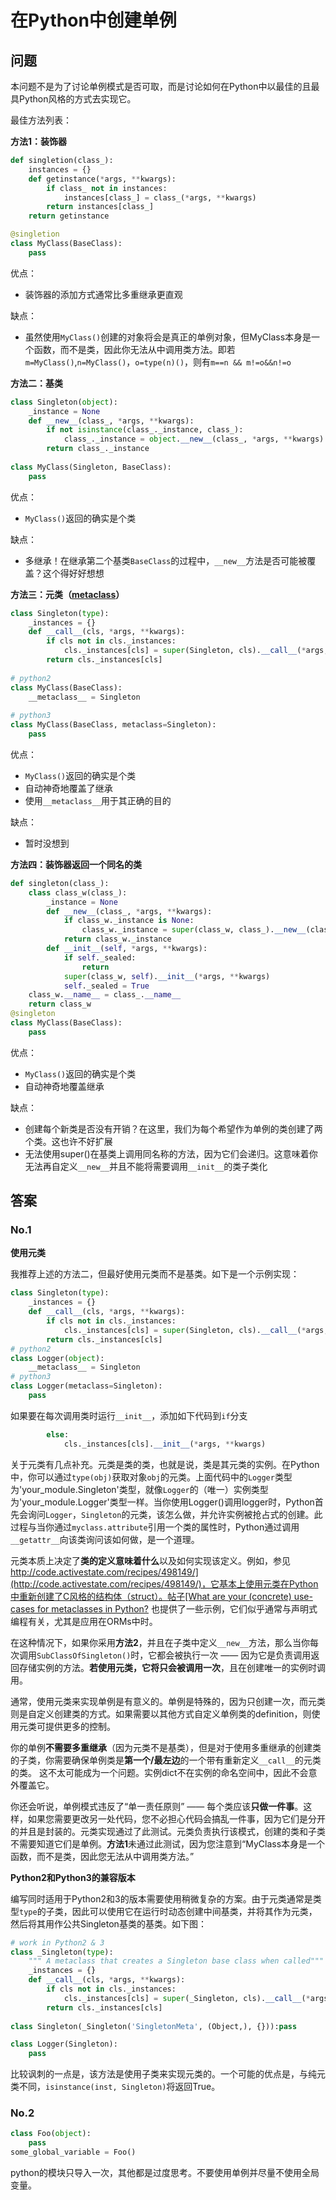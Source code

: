 # 在Python中创建单例

## 问题

本问题不是为了讨论单例模式是否可取，而是讨论如何在Python中以最佳的且最具Python风格的方式去实现它。

最佳方法列表：

**方法1：装饰器**

```python
def singletion(class_):
    instances = {}
    def getinstance(*args, **kwargs):
        if class_ not in instances:
            instances[class_] = class_(*args, **kwargs)
        return instances[class_]
    return getinstance

@singletion
class MyClass(BaseClass):
    pass
```

优点：

* 装饰器的添加方式通常比多重继承更直观

缺点：

* 虽然使用`MyClass()`创建的对象将会是真正的单例对象，但MyClass本身是一个函数，而不是类，因此你无法从中调用类方法。即若`m=MyClass()`,`n=MyClass()`，`o=type(n)()`，则有`m==n && m!=o&&n!=o`

**方法二：基类**

```python
class Singleton(object):
    _instance = None
    def __new__(class_, *args, **kwargs):
        if not isinstance(class_._instance, class_):
            class_._instance = object.__new__(class_, *args, **kwargs)
        return class_._instance
    
class MyClass(Singleton, BaseClass):
    pass
```

优点：

* `MyClass()`返回的确实是个类

缺点：

* 多继承！在继承第二个基类`BaseClass`的过程中，`__new__`方法是否可能被覆盖？这个得好好想想

**方法三：元类（[metaclass](https://stackoverflow.com/questions/100003/what-are-metaclasses-in-python)）**

```python
class Singleton(type):
    _instances = {}
    def __call__(cls, *args, **kwargs):
        if cls not in cls._instances:
            cls._instances[cls] = super(Singleton, cls).__call__(*args, **kwargs)
        return cls._instances[cls]
    
# python2
class MyClass(BaseClass):
    __metaclass__ = Singleton
    
# python3
class MyClass(BaseClass, metaclass=Singleton):
    pass
```

优点：

* `MyClass()`返回的确实是个类
* 自动神奇地覆盖了继承
* 使用`__metaclass__`用于其正确的目的

缺点：

* 暂时没想到

**方法四：装饰器返回一个同名的类**

```python
def singleton(class_):
    class class_w(class_):
        _instance = None
        def __new__(class_, *args, **kwargs):
            if class_w._instance is None:
                class_w._instance = super(class_w, class_).__new__(class_, *args, **kwargs)
            return class_w._instance
        def __init__(self, *args, **kwargs):
            if self._sealed:
                return
            super(class_w, self).__init__(*args, **kwargs)
            self._sealed = True
    class_w.__name__ = class_.__name__
    return class_w
@singleton
class MyClass(BaseClass):
    pass
```

优点：

* `MyClass()`返回的确实是个类
* 自动神奇地覆盖继承

缺点：

* 创建每个新类是否没有开销？在这里，我们为每个希望作为单例的类创建了两个类。这也许不好扩展
* 无法使用super()在基类上调用同名称的方法，因为它们会递归。这意味着你无法再自定义`__new__`并且不能将需要调用`__init__`的类子类化

## 答案

### No.1

**使用元类**

我推荐上述的方法二，但最好使用元类而不是基类。如下是一个示例实现：

```python
class Singleton(type):
    _instances = {}
    def __call__(cls, *args, **kwargs):
        if cls not in cls._instances:
            cls._instances[cls] = super(Singleton, cls).__call__(*args, **kwargs)
        return cls._instances[cls]
# python2    
class Logger(object):
    __metaclass__ = Singleton
# python3
class Logger(metaclass=Singleton):
    pass
```

如果要在每次调用类时运行`__init__`，添加如下代码到`if`分支

```python
        else:
            cls._instances[cls].__init__(*args, **kwargs)
```

关于元类有几点补充。元类是类的类，也就是说，类是其元类的实例。在Python中，你可以通过`type(obj)`获取对象`obj`的元类。上面代码中的`Logger`类型为'your_module.Singleton'类型，就像`Logger`的（唯一）实例类型为'your_module.Logger'类型一样。当你使用Logger()调用logger时，Python首先会询问`Logger`，`Singleton`的元类，该怎么做，并允许实例被抢占式的创建。此过程与当你通过`myclass.attribute`引用一个类的属性时，Python通过调用`__getattr__`向该类询问该如何做，是一个道理。

元类本质上决定了**类的定义意味着什么**以及如何实现该定义。例如，参见[http://code.activestate.com/recipes/498149/](http://code.activestate.com/recipes/498149/)，它基本上使用元类在Python中重新创建了C风格的结构体（struct）。帖子[What are your (concrete) use-cases for metaclasses in Python?](https://stackoverflow.com/questions/392160/what-are-your-concrete-use-cases-for-metaclasses-in-python) 也提供了一些示例，它们似乎通常与声明式编程有关，尤其是应用在ORMs中时。

在这种情况下，如果你采用**方法2**，并且在子类中定义`__new__`方法，那么当你每次调用`SubClassOfSingleton()`时，它都会被执行一次 —— 因为它是负责调用返回存储实例的方法。**若使用元类，它将只会被调用一次**，且在创建唯一的实例时调用。

通常，使用元类来实现单例是有意义的。单例是特殊的，因为只创建一次，而元类则是自定义创建类的方式。如果需要以其他方式自定义单例类的definition，则使用元类可提供更多的控制。

你的单例**不需要多重继承**（因为元类不是基类），但是对于使用多重继承的创建类的子类，你需要确保单例类是**第一个/最左边**的一个带有重新定义`__call__`的元类的类。 这不太可能成为一个问题。实例dict不在实例的命名空间中，因此不会意外覆盖它。

你还会听说，单例模式违反了“单一责任原则” —— 每个类应该**只做一件事**。这样，如果您需要更改另一处代码，您不必担心代码会搞乱一件事，因为它们是分开的并且是封装的。元类实现通过了此测试。元类负责执行该模式，创建的类和子类不需要知道它们是单例。**方法1**未通过此测试，因为您注意到“MyClass本身是一个函数，而不是类，因此您无法从中调用类方法。”

**Python2和Python3的兼容版本**

编写同时适用于Python2和3的版本需要使用稍微复杂的方案。由于元类通常是类型`type`的子类，因此可以使用它在运行时动态创建中间基类，并将其作为元类，然后将其用作公共Singleton基类的基类。如下图：

```python
# work in Python2 & 3
class _Singleton(type):
    """ A metaclass that creates a Singleton base class when called"""
    _instances = {}
    def __call__(cls, *args, **kwargs):
        if cls not in cls._instances:
            cls._instances[cls] = super(_Singleton, cls).__call__(*args, **kwargs)
        return cls._instances[cls]
    
class Singleton(_Singleton('SingletonMeta', (Object,), {})):pass

class Logger(Singleton):
    pass
```

比较讽刺的一点是，该方法是使用子类来实现元类的。一个可能的优点是，与纯元类不同，`isinstance(inst, Singleton)`将返回True。

### No.2

```python
class Foo(object):
    pass
some_global_variable = Foo()
```

python的模块只导入一次，其他都是过度思考。不要使用单例并尽量不使用全局变量。


